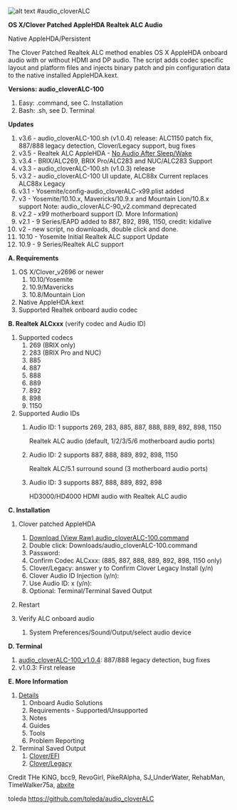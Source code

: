 ![alt text](https://github.com/toleda/audio_RealtekALC/blob/master/sound.jpeg)
#audio\_cloverALC

**OS X/Clover Patched AppleHDA Realtek ALC Audio**

Native AppleHDA/Persistent

The Clover Patched Realtek ALC method enables OS X AppleHDA onboard audio with or without HDMI and DP audio. The script adds codec specific layout and platform files and injects binary patch and pin configuration data to the native installed AppleHDA.kext.

**Versions: audio_cloverALC-100**

1. Easy: .command, see C. Installation
2. Bash: .sh, see D. Terminal

**Updates**

1.  v3.6 - audio_cloverALC-100.sh (v1.0.4) release: ALC1150 patch fix, 887/888
    legacy detection, Clover/Legacy support, bug fixes
2.  v3.5 - Realtek ALC AppleHDA - [No Audio After Sleep/Wake](https://github.com/toleda/audio_ALC_guides)
3.  v3.4 - BRIX/ALC269, BRIX Pro/ALC283 and NUC/ALC283 Support
4.  v3.3 - audio\_cloverALC-100.sh (v1.0.3) release
5.  v3.2 - audio\_cloverALC-100 UI update, ALC88x Current replaces ALC88x Legacy
6.  v3.1 - Yosemite/config-audio\_cloverALC-x99.plist added
7.  v3 - Yosemite/10.10.x, Mavericks/10.9.x and Mountain Lion/10.8.x support
    Note: audio\_cloverALC-90\_v2.command deprecated
8.  v2.2 - x99 motherboard support (D. More Information)
9.  v2.1 - 9 Series/EAPD added to 887, 892, 898, 1150, credit: kidalive
10. v2 - new script, no downloads, double click and done.
11. 10.10 - Yosemite Initial Realtek ALC support Update
12. 10.9 - 9 Series/Realtek ALC support

**A. Requirements**

1.  OS X/Clover_v2696 or newer
    1.  10.10/Yosemite
    2.  10.9/Mavericks
    3.  10.8/Mountain Lion
2.  Native AppleHDA.kext
3.  Supported Realtek onboard audio codec

**B. Realtek ALCxxx** (verify codec and Audio ID)

1.  Supported codecs
    1.  269 (BRIX only)
    2.  283 (BRIX Pro and NUC)
    3.  885
    4.  887
    5.  888
    6.  889
    7.  892
    8.  898
    9.  1150
2.  Supported Audio IDs
    1.  Audio ID: 1 supports 269, 283, 885, 887, 888, 889, 892, 898, 1150

        Realtek ALC audio (default, 1/2/3/5/6 motherboard audio ports)
    2.  Audio ID: 2 supports 887, 888, 889, 892, 898, 1150

        Realtek ALC/5.1 surround sound (3 motherboard audio ports)
    3.  Audio ID: 3 supports 887, 888, 889, 892, 898

        HD3000/HD4000 HDMI audio with Realtek ALC audio

**C. Installation**

1.  Clover patched AppleHDA

    1.  [Download (View Raw) audio\_cloverALC-100.command](https://github.com/toleda/audio_CloverALC/blob/master/audio_cloverALC-100.command.zip)
    2.  Double click: Downloads/audio\_cloverALC-100.command
    3.  Password:
    4.  Confirm Codec ALCxxx: (885, 887, 888, 889, 892, 898, 1150 only)
    5.  Clover/Legacy: answer y to Confirm Clover Legacy Install (y/n)
    6.  Clover Audio ID Injection (y/n):
    7.  Use Audio ID: x (y/n):
    8.  Optional: Terminal/Terminal Saved Output
2.  Restart
3.  Verify ALC onboard audio
    1.  System Preferences/Sound/Output/select audio device

**D. Terminal**

1. [audio_cloverALC-100_v1.0.4](https://github.com/toleda/audio_RealtekALC/blob/master/audio_realtekALC-100.sh): 887/888 legacy detection, bug fixes
2. v1.0.3: First release

**E. More Information**

1. [Details](https://github.com/toleda/audio_RealtekALC/blob/master/DETAILS.md)
    1.  Onboard Audio Solutions
    2.  Requirements - Supported/Unsupported
    3.  Notes
    4.  Guides
    5.  Tools
    6.  Problem Reporting
2. Terminal Saved Output
    1.  [Clover/EFI](https://github.com/toleda/audio_CloverALC/blob/master/Terminal%20Saved%20Output_v1.0.4-efi.txt)
    2.  [Clover/Legacy](https://github.com/toleda/audio_RealtekALC/blob/master/Terminal%20Saved%20Output_v1.0.4-leg.txt)

Credit
THe KiNG, bcc9, RevoGirl, PikeRAlpha, SJ\_UnderWater, RehabMan, TimeWalker75a, [abxite](http://applelife.ru/threads/patchim-applehda-s-pomoschju-zagruzchika.39406/#post-353647)

toleda https://github.com/toleda/audio_cloverALC
